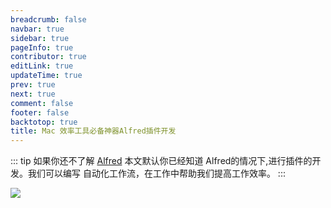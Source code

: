 ```yaml
---
breadcrumb: false
navbar: true
sidebar: true
pageInfo: true
contributor: true
editLink: true
updateTime: true
prev: true
next: true
comment: false
footer: false
backtotop: true
title: Mac 效率工具必备神器Alfred插件开发
---
```


::: tip 如果你还不了解 [Alfred](https://www.alfredapp.com/)
本文默认你已经知道 Alfred的情况下,进行插件的开发。我们可以编写
自动化工作流，在工作中帮助我们提高工作效率。
:::


![](https://img.springlearn.cn/blog/learn_1651658394000.png)


